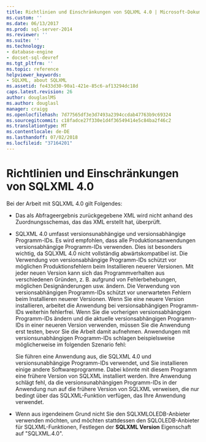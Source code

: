 ```yaml
---
title: Richtlinien und Einschränkungen von SQLXML 4.0 | Microsoft-Dokumentation
ms.custom: ''
ms.date: 06/13/2017
ms.prod: sql-server-2014
ms.reviewer: ''
ms.suite: ''
ms.technology:
- database-engine
- docset-sql-devref
ms.tgt_pltfrm: ''
ms.topic: reference
helpviewer_keywords:
- SQLXML, about SQLXML
ms.assetid: fe433d30-90a1-421e-85c6-af13294dc18d
caps.latest.revision: 26
author: douglaslMS
ms.author: douglasl
manager: craigg
ms.openlocfilehash: 7d77565df3e3d7493a2394ccdab47763b9c69324
ms.sourcegitcommit: c18fadce27f330e1d4f36549414e5c84ba2f46c2
ms.translationtype: MT
ms.contentlocale: de-DE
ms.lasthandoff: 07/02/2018
ms.locfileid: "37164201"
---
```

# <a name="guidelines-and-limitations-of-sqlxml-40"></a>Richtlinien und Einschränkungen von SQLXML 4.0
  Bei der Arbeit mit SQLXML 4.0 gilt Folgendes:  
  
-   Das als Abfrageergebnis zurückgegebene XML wird nicht anhand des Zuordnungsschemas, das das XML erstellt hat, überprüft.  
  
-   SQLXML 4.0 umfasst versionsunabhängige und versionsabhängige Programm-IDs. Es wird empfohlen, dass alle Produktionsanwendungen versionsabhängige Programm-IDs verwenden. Dies ist besonders wichtig, da SQLXML 4.0 nicht vollständig abwärtskompatibel ist. Die Verwendung von versionsabhängige Programm-IDs schützt vor möglichen Produktionsfehlern beim Installieren neuerer Versionen. Mit jeder neuen Version kann sich das Programmverhalten aus verschiedenen Gründen, z. B. aufgrund von Fehlerbehebungen, möglichen Designänderungen usw. ändern. Die Verwendung von versionsabhängigen Programm-IDs schützt vor unerwarteten Fehlern beim Installieren neuerer Versionen. Wenn Sie eine neuere Version installieren, arbeitet die Anwendung bei versionsabhängigen Programm-IDs weiterhin fehlerfrei. Wenn Sie die vorherigen versionsabhängigen Programm-IDs ändern und die aktuelle versionsabhängigen Programm-IDs in einer neueren Version verwenden, müssen Sie die Anwendung erst testen, bevor Sie die Arbeit damit aufnehmen. Anwendungen mit versionsunabhängigen Programm-IDs schlagen beispielsweise möglicherweise im folgenden Szenario fehl:  
  
     Sie führen eine Anwendung aus, die SQLXML 4.0 und versionsunabhängige Programm-IDs verwendet, und Sie installieren einige andere Softwareprogramme. Dabei könnte mit diesem Programm eine frühere Version von SQLXML installiert werden. Ihre Anwendung schlägt fehl, da die versionsunabhängigen Programm-IDs in der Anwendung nun auf die frühere Version von SQLXML verweisen, die nur bedingt über das SQLXML-Funktion verfügen, das Ihre Anwendung verwendet.  
  
-   Wenn aus irgendeinem Grund nicht Sie den SQLXMLOLEDB-Anbieter verwenden möchten, und möchten stattdessen den SQLOLEDB-Anbieter für SQLXML-Funktionen, Festlegen der **SQLXML Version** Eigenschaft auf "SQLXML.4.0".  
  
  
